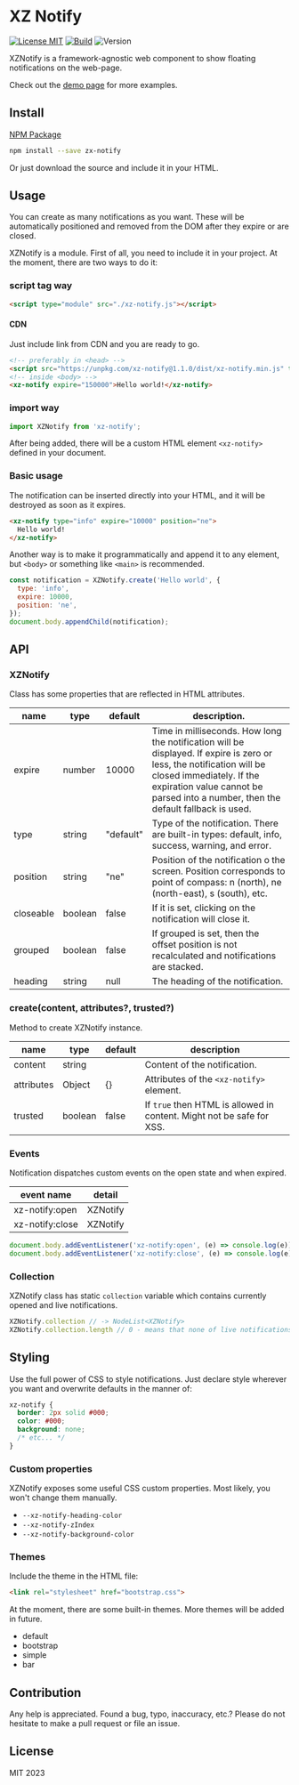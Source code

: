 # XZ Notify

[![License MIT](https://img.shields.io/npm/l/xz-notify)](https://github.com/dknight/xz-notify/blob/main/LICENSE)
[![Build](https://github.com/dknight/xz-notify/actions/workflows/node.js.yml/badge.svg)](https://github.com/dknight/xz-notify/actions/workflows/node.js.yml)
![Version](https://img.shields.io/npm/v/xz-notify)

XZNotify is a framework-agnostic web component to show floating notifications on the web-page.

Check out the [demo page](https://www.whoop.ee/xz-notify/demo) for more examples.

## Install

[NPM Package](https://www.whoop.ee/package/xz-notify)

```sh
npm install --save zx-notify
```

Or just download the source and include it in your HTML.

## Usage

You can create as many notifications as you want. These will be automatically positioned and removed from the DOM after they expire or are closed.

XZNotify is a module. First of all, you need to include it in your project. At the moment, there are two ways to do it:

### script tag way

```html
<script type="module" src="./xz-notify.js"></script>
```

#### CDN

Just include link from CDN and you are ready to go.

```html
<!-- preferably in <head> -->
<script src="https://unpkg.com/xz-notify@1.1.0/dist/xz-notify.min.js" type="module"></script>
<!-- inside <body> -->
<xz-notify expire="150000">Hello world!</xz-notify>
```

### import way

```js
import XZNotify from 'xz-notify';
```

After being added, there will be a custom HTML element `<xz-notify>` defined in your document.

### Basic usage

The notification can be inserted directly into your HTML, and it will be destroyed as soon as it expires.

```html
<xz-notify type="info" expire="10000" position="ne">
  Hello world!
</xz-notify>
```

Another way is to make it programmatically and append it to any element, but `<body>` or something like `<main>` is recommended.

```js
const notification = XZNotify.create('Hello world', {
  type: 'info',
  expire: 10000,
  position: 'ne',
});
document.body.appendChild(notification);
```

## API

### XZNotify

Class has some properties that are reflected in HTML attributes.

| name      | type     | default   | description.
|-----------|----------|-----------|-----|
| expire    | number   | 10000     | Time in milliseconds. How long the notification will be displayed. If expire is zero or less, the notification will be closed immediately. If the expiration value cannot be parsed into a number, then the default fallback is used. |
| type      | string   | "default" | Type of the notification. There are built-in types: default, info, success, warning, and error. |
| position  | string   | "ne"      | Position of the notification o the screen. Position corresponds to point of compass: n (north), ne (north-east), s (south), etc. |
| closeable | boolean  | false     | If it is set, clicking on the notification will close it. |
| grouped   | boolean  | false     | If grouped is set, then the offset position is not recalculated and notifications are stacked. |
| heading   | string   | null      | The heading of the notification. |

### create(content, attributes?, trusted?)

Method to create XZNotify instance.

| name       | type     | default | description |
|------------|----------|---------|-------------|
| content    | string   |         | Content of the notification. |
| attributes | Object   | {}      | Attributes of the `<xz-notify>` element. |
| trusted    | boolean  | false   | If `true` then HTML is allowed in content. Might not be safe for XSS. |

### Events

Notification dispatches custom events on the open state and when expired.

| event name      | detail   |
|-----------------|----------|
| xz-notify:open  | XZNotify |
| xz-notify:close | XZNotify |

```js
document.body.addEventListener('xz-notify:open', (e) => console.log(e));
document.body.addEventListener('xz-notify:close', (e) => console.log(e));
```

### Collection

XZNotify class has static `collection` variable which contains currently opened and live notifications.

```js
XZNotify.collection // -> NodeList<XZNotify>
XZNotify.collection.length // 0 - means that none of live notifications exist
```

## Styling

Use the full power of CSS to style notifications. Just declare style wherever you want and overwrite defaults in the manner of:

```css
xz-notify {
  border: 2px solid #000;
  color: #000;
  background: none;
  /* etc... */
}
```
### Custom properties

XZNotify exposes some useful CSS custom properties. Most likely, you won't change them manually. 

* `--xz-notify-heading-color`
* `--xz-notify-zIndex` 
* `--xz-notify-background-color`


### Themes

Include the theme in the HTML file:

```html
<link rel="stylesheet" href="bootstrap.css">
```

At the moment, there are some built-in themes. More themes will be added in future.

* default
* bootstrap
* simple
* bar

## Contribution

Any help is appreciated. Found a bug, typo, inaccuracy, etc.?
Please do not hesitate to make a pull request or file an issue.

## License

MIT 2023